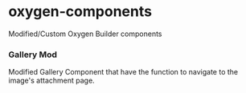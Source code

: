 # oxygen-components
Modified/Custom Oxygen Builder components

### Gallery Mod
Modified Gallery Component that have the function to navigate to the image's attachment page.
